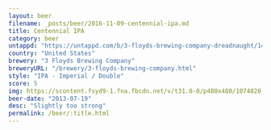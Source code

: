 ```yaml
---
layout: beer
filename: _posts/beer/2016-11-09-centennial-ipa.md
title: Centennial IPA
category: beer
untappd: "https://untappd.com/b/3-floyds-brewing-company-dreadnaught/1465"
country: "United States"
brewery: "3 Floyds Brewing Company"
breweryURL: "/brewery/3-floyds-brewing-company.html"
style: "IPA - Imperial / Double"
score: 5
img: https://scontent.fsyd9-1.fna.fbcdn.net/v/t31.0-0/p480x480/1074820_10151798797103745_60498930_o.jpg?_nc_cat=109&_nc_sid=e007fa&_nc_ohc=5kyILPz1uDYAX8ybErk&_nc_ht=scontent.fsyd9-1.fna&tp=6&oh=4ff3dabafd5e75fd3e6e7c98485eb1d8&oe=5F95BF7C
beer-date: "2013-07-19"
desc: "Slightly too strong"
permalink: /beer/:title.html
---
```

